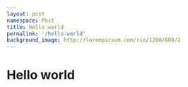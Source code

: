 ```yaml
---
layout: post
namespace: Post
title: Hello world
permalink: '/hello-world'
background_image: http://lorempicsum.com/rio/1200/600/2
---
```

# Hello world
